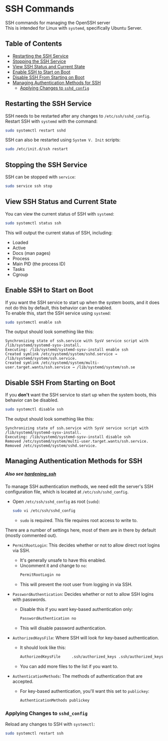 # SSH Commands

SSH commands for managing the OpenSSH server  
This is intended for Linux with `systemd`, specifically Ubuntu Server.


## Table of Contents
* [Restarting the SSH Service](#restarting-the-ssh-service) 
* [Stopping the SSH Service](#stopping-the-ssh-service) 
* [View SSH Status and Current State](#view-ssh-status-and-current-state) 
* [Enable SSH to Start on Boot](#enable-ssh-to-start-on-boot) 
* [Disable SSH From Starting on Boot](#disable-ssh-from-starting-on-boot) 
* [Managing Authentication Methods for SSH](#managing-authentication-methods-for-ssh) 
    * [Applying Changes to `sshd_config`](#applying-changes-to-`sshd_config`) 


## Restarting the SSH Service 

SSH needs to be restarted after any changes to `/etc/ssh/sshd_config`.  
Restart SSH with `systemd` with the command:

```bash
sudo systemctl restart sshd
```

SSH can also be restarted using `System V. Init` scripts:
```bash
sudo /etc/init.d/ssh restart
```



## Stopping the SSH Service
SSH can be stopped with `service`:
```bash
sudo service ssh stop
```


## View SSH Status and Current State
You can view the current status of SSH with `systemd`:
```bash
sudo systemctl status ssh
```
This will output the current status of SSH, including:
* Loaded
* Active
* Docs (man pages)
* Process 
* Main PID (the process ID)
* Tasks
* Cgroup






## Enable SSH to Start on Boot
If you want the SSH service to start up when the system boots, and it does not do this by default, 
this behavior can be enabled.  
To enable this, start the SSH service using `systemd`:

```bash
sudo systemctl enable ssh
```

The output should look something like this:

```plaintext
Synchronizing state of ssh.service with SysV service script with /lib/systemd/systemd-sysv-install.
Executing: /lib/systemd/systemd-sysv-install enable ssh
Created symlink /etc/systemd/system/sshd.service → /lib/systemd/system/ssh.service.
Created symlink /etc/systemd/system/multi-user.target.wants/ssh.service → /lib/systemd/system/ssh.se
```


## Disable SSH From Starting on Boot
If you **don't** want the SSH service to start up when the system boots, this behavior
can be disabled.

```bash
sudo systemctl disable ssh
```

The output should look something like this:
```plaintext
Synchronizing state of ssh.service with SysV service script with /lib/systemd/systemd-sysv-install.
Executing: /lib/systemd/systemd-sysv-install disable ssh
Removed /etc/systemd/system/multi-user.target.wants/ssh.service.
Removed /etc/systemd/system/sshd.service.
```




## Managing Authentication Methods for SSH
##### Also see [hardening_ssh](./hardening_ssh.md)

To manage SSH authentication methods, we need edit the server's SSH configuration 
file, which is located at `/etc/ssh/sshd_config`.  

* Open `/etc/ssh/sshd_config` as root (`sudo`):
    ```bash
    sudo vi /etc/ssh/sshd_config
    ```
    * `sudo` is required. This file requires root access to write to.

There are a number of settings here, most of them are in there by default (mostly
commented out).  

* `PermitRootLogin`: This decides whether or not to allow direct root logins via SSH.
    * It's generally unsafe to have this enabled.  
    * Uncomment it and change to `no`:
      ```sh
      PermitRootLogin no
      ```
    * This will prevent the root user from logging in via SSH.  

* `PasswordAuthentication`: Decides whether or not to allow SSH logins with passwords. 
    * Disable this if you want key-based authentication only:  
      ```sh
      PasswordAuthentication no
      ```
    * This will disable password authentication.  

* `AuthorizedKeysFile`: Where SSH will look for key-based authentication.  
    * It should look like this:
      ```bash
      AuthorizedKeysFile     .ssh/authorized_keys .ssh/authorized_keys2
      ```
    * You can add more files to the list if you want to. 


* `AuthenticationMethods`: The methods of authentication that are accepted.  
    * For key-based authentication, you'll want this set to `publickey`: 
      ```sh
      AuthenticationMethods publickey
      ```

### Applying Changes to `sshd_config`

Reload any changes to SSH with `systemctl`:
```sh
sudo systemctl restart ssh
```




